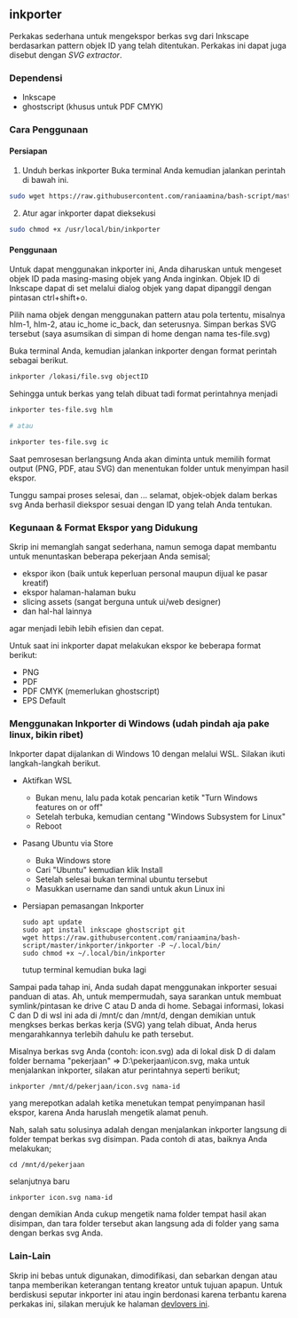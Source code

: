 ## inkporter

Perkakas sederhana untuk mengekspor berkas svg dari Inkscape berdasarkan pattern objek ID yang telah ditentukan. Perkakas ini dapat juga disebut dengan *SVG extractor*.

### Dependensi

- Inkscape
- ghostscript (khusus untuk PDF CMYK)

### Cara Penggunaan

#### Persiapan
1. Unduh berkas inkporter
Buka terminal Anda kemudian jalankan perintah di bawah ini.
```bash
sudo wget https://raw.githubusercontent.com/raniaamina/bash-script/master/inkporter/inkporter -P /usr/local/bin/
```
2. Atur agar inkporter dapat dieksekusi
```bash
sudo chmod +x /usr/local/bin/inkporter
```


#### Penggunaan
Untuk dapat menggunakan inkporter ini, Anda diharuskan untuk mengeset objek ID pada masing-masing objek yang Anda inginkan. Objek ID di Inkscape dapat di set melalui dialog objek yang dapat dipanggil dengan pintasan ctrl+shift+o.

Pilih nama objek dengan menggunakan pattern atau pola tertentu, misalnya hlm-1, hlm-2, atau ic_home ic_back, dan seterusnya. Simpan berkas SVG tersebut (saya asumsikan di simpan di home dengan nama tes-file.svg)

Buka terminal Anda, kemudian jalankan inkporter dengan format perintah sebagai berikut.
```bash
inkporter /lokasi/file.svg objectID
```

Sehingga untuk berkas yang telah dibuat tadi format perintahnya menjadi
```bash
inkporter tes-file.svg hlm

# atau

inkporter tes-file.svg ic
```
Saat pemrosesan berlangsung Anda akan diminta untuk memilih format output (PNG, PDF, atau SVG) dan menentukan folder untuk menyimpan hasil ekspor.

Tunggu sampai proses selesai, dan ... selamat, objek-objek dalam berkas svg Anda berhasil diekspor sesuai dengan ID yang telah Anda tentukan.

### Kegunaan & Format Ekspor yang Didukung
Skrip ini memanglah sangat sederhana, namun semoga dapat membantu untuk menuntaskan beberapa pekerjaan Anda semisal;
- ekspor ikon (baik untuk keperluan personal maupun dijual ke pasar kreatif)
- ekspor halaman-halaman buku 
- slicing assets (sangat berguna untuk ui/web designer)
- dan hal-hal lainnya

agar menjadi lebih lebih efisien dan cepat.

Untuk saat ini inkporter dapat melakukan ekspor ke beberapa format berikut:
- PNG
- PDF
- PDF CMYK (memerlukan ghostscript)
- EPS Default


### Menggunakan Inkporter di Windows (udah pindah aja pake linux, bikin ribet)
Inkporter dapat dijalankan di Windows 10 dengan melalui WSL. Silakan ikuti langkah-langkah berikut.
-  Aktifkan WSL 
    - Bukan menu, lalu pada kotak pencarian ketik "Turn Windows features on or off"
    - Setelah terbuka, kemudian centang "Windows Subsystem for Linux" 
    - Reboot
    
- Pasang Ubuntu via Store
    - Buka Windows store
    - Cari "Ubuntu" kemudian klik Install
    - Setelah selesai bukan terminal ubuntu tersebut
    - Masukkan username dan sandi untuk akun Linux ini
    
- Persiapan pemasangan Inkporter
    ```
    sudo apt update
    sudo apt install inkscape ghostscript git
    wget https://raw.githubusercontent.com/raniaamina/bash-script/master/inkporter/inkporter -P ~/.local/bin/
    sudo chmod +x ~/.local/bin/inkporter
    ```
    tutup terminal kemudian buka lagi
    
Sampai pada tahap ini, Anda sudah dapat menggunakan inkporter sesuai panduan di atas. Ah, untuk mempermudah, saya sarankan untuk membuat symlink/pintasan ke drive C atau D anda di home. Sebagai informasi, lokasi C dan D di wsl ini ada di /mnt/c dan /mnt/d, dengan demikian untuk mengkses berkas berkas kerja (SVG) yang telah dibuat, Anda herus mengarahkannya terlebih dahulu ke path tersebut. 

Misalnya berkas svg Anda (contoh: icon.svg) ada di lokal disk D di dalam folder bernama "pekerjaan" => D:\pekerjaan\icon.svg, maka untuk menjalankan inkporter, silakan atur perintahnya seperti berikut;

`inkporter /mnt/d/pekerjaan/icon.svg nama-id`

yang merepotkan adalah ketika menetukan tempat penyimpanan hasil ekspor, karena Anda haruslah mengetik alamat penuh.

Nah, salah satu solusinya adalah dengan menjalankan inkporter langsung di folder tempat berkas svg disimpan. Pada contoh di atas, baiknya Anda melakukan;

```
cd /mnt/d/pekerjaan
```

selanjutnya baru
```
inkporter icon.svg nama-id
```

dengan demikian Anda cukup mengetik nama folder tempat hasil akan disimpan, dan tara folder tersebut akan langsung ada di folder yang sama dengan berkas svg Anda.

### Lain-Lain
Skrip ini bebas untuk digunakan, dimodifikasi, dan sebarkan dengan atau tanpa memberikan keterangan tentang kreator untuk tujuan apapun. 
Untuk berdiskusi seputar inkporter ini atau ingin berdonasi karena terbantu karena perkakas ini, silakan merujuk ke halaman [devlovers ini](https://devlovers.netlify.com/).
